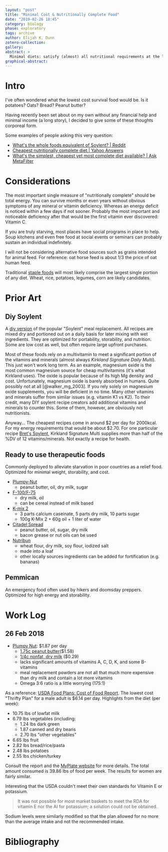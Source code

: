```yaml
---
layout: "post"
title: "Minimal Cost & Nutritionally Complete Food"
date: "2019-02-26 18:45"
category: biology
phase: exploratory
tags: archive
author: Elijah K. Dunn
zotero-collection:
gallery:
abstract: >
  Minimal diets: satisfy (almost) all nutritional requirements at the lowest cost.
graphical-abstract:
---
```


# Intro
I've often wondered what the lowest cost survival food would be. Is it potatoes? Oats? Bread? Peanut butter?

Having recently been set about on my own without any financial help and minimal income (a long story), I decided to give some of these thoughts corporeal form.

Some examples of people asking this very question:

- [What's the whole foods equivalent of Soylent? | Reddit](https://www.reddit.com/r/nutrition/comments/49nceo/i_want_the_simplest_nutritionallycomplete_diet/)
- [Cheapest nutritionally complete diet | Yahoo Answers](https://answers.yahoo.com/question/index?qid=20121115220017AAYeE1x)
- [What's the simplest, cheapest yet most complete diet available? | Ask MetaFilter](https://ask.metafilter.com/37440/Whats-the-simplest-cheapest-yet-most-complete-diet-available)

# Considerations
The most important single measure of "nutritionally complete" should be total energy. You can survive months or even years without obvious symptoms of any mineral or vitamin deficiency. Whereas an energy deficit is noticed within a few days if not sooner. Probably the most important and noticeable deficiency after that would be the first vitamin ever discovered: Vitamin C.

If you are truly starving, most places have social programs in place to help. Soup kitchens and even free food at social events or seminars can probably sustain an individual indefinitely.

I will not be considering alternative food sources such as grains intended for animal feed. For reference: oat horse feed is about 1/3 the price of oat human feed.

Traditional [staple foods](https://en.wikipedia.org/wiki/Staple_food) will most likely comprise the largest single portion of any diet. Wheat, rice, potatoes, legumes, corn are likely candidates.

# Prior Art

## Diy Soylent
A [diy version](https://www.completefoods.co/diy/recipes) of the popular "Soylent" meal replacement. All recipes are mixed dry and portioned out on a daily basis for later mixing with wet ingredients. They are optimized for portability, storability, and nutrition. Some are low cost as well, but often require large upfront purchases.

Most of these foods rely on a multivitamin to meet a significant portion of the vitamins and minerals (almost always *Kirkland Signature Daily Multi*). This just won't work long term. As an example, magnesium oxide is the most common magnesium source for cheap multivitamins (it's what Kirkland uses). The oxide is popular because of its high Mg density and cost. Unfortunately, magnesium oxide is barely absorbed in humans. Quite possibly not at all [@walker_mg_2003]. If you rely solely on magnesium oxide supplements, you will be deficient in no time. Many other vitamins and minerals suffer from similar issues (e.g. vitamin K1 vs K2). To their credit, many DIY soylent recipe creators add additional vitamins and minerals to counter this. Some of them, however, are obviously not nutritionists.

Anyway... The cheapest recipes come in around $2 per day for 2000kcal. For my energy requirements that would be about $2.70. For one particular recipe [Bret's Soylent](https://www.completefoods.co/diy/recipes/brets-soylent-oat-rice-complete-low-price), Kirkland Signature Multi supplies more than half of the %DV of 12 vitamins/minerals. Not exactly a recipe for health.


## Ready to use therapeutic foods
Commonly deployed to alleviate starvation in poor countries as a relief food. Optimized for minimal weight, storability, and cost.

- [Plumpy-Nut](https://en.wikipedia.org/wiki/Plumpy%27nut)
    - peanut butter, oil, dry milk, sugar
- [F-100/F-75](https://en.wikipedia.org/wiki/F-100_and_F-75_(foods))
    - dry milk, oil
    - can be cereal instead of milk based
- [K-mix 2](https://en.wikipedia.org/wiki/K-Mix_2)
    - 3 parts calcium caseinate, 5 parts dry milk, 10 parts sugar
    - 100g K-Mix 2 + 60g oil + 1 liter of water
- [Citadel Spread](https://en.wikipedia.org/wiki/Citadel_spread)
    - peanut butter, oil, sugar, dry milk
    - bacon grease or nut oils can be used
- [Nutribun](https://en.wikipedia.org/wiki/Nutribun)
    - wheat flour, dry milk, soy flour, iodized salt
    - made into a loaf
    - other locally sources ingredients can be added for fortification (e.g. bananas)

## Pemmican
An emergency food often used by hikers and doomsday preppers. Optimized for high energy and storability.


# Work Log

## 26 Feb 2018
- [Plumpy Nut](https://nutritiondata.self.com/facts/recipe/4116447/2): $1.87 per day
    - [1.75c peanut butter](https://www.walmart.com/ip/Great-Value-Creamy-Peanut-Butter-64-oz/47375932)($1.58)
    - [1/4c nonfat, dry milk](https://www.amazon.com/NESTLE-NIDO-Fortificada-Ounce-Canister/dp/B00FRFRZF6) ($0.29)
    - lacks significant amounts of vitamins A, C, D, K, and some B-vitamins
    - meal replacement powders are not all that much more expensive than dry milk and contain a lot more vitamins
    - Omega 3:6 ratio is a little worrying (175:1)

As a reference: [USDA Food Plans: Cost of Food Report](https://www.cnpp.usda.gov/USDAFoodPlansCostofFood). The lowest cost "Thrifty Plan" for a male adult is $6.14 per day. Highlights from the diet (per week):

- 10.75 lbs of lowfat milk
- 6.79 lbs vegetables (including:
    - 1.24 lbs dark green
    - 1.87 canned and dry beans
    - 2.70 lbs "other vegetables"
- 6.65 lbs fruit
- 2.82 lbs bread/rice/pasta
- 2.48 lbs potatoes
- 2.55 lbs chicken/turkey

Consult the report and the [MyPlate website](https://www.choosemyplate.gov/MyPlate) for more details. The total amount consumed is 39.86 lbs of food per week. The results for women are fairly similar.

Interesting that the USDA couldn't meet their own standards for Vitamin E or potassium.

> It was not possible for most market baskets to meet the RDA for vitamin E nor the AI for potassium; a solution could not be obtained.

Sodium levels were similarly modified so that the plan allowed for no more than the average intake and not the recommended intake.

# Bibliography

<!--notes-->

<!--links-->
